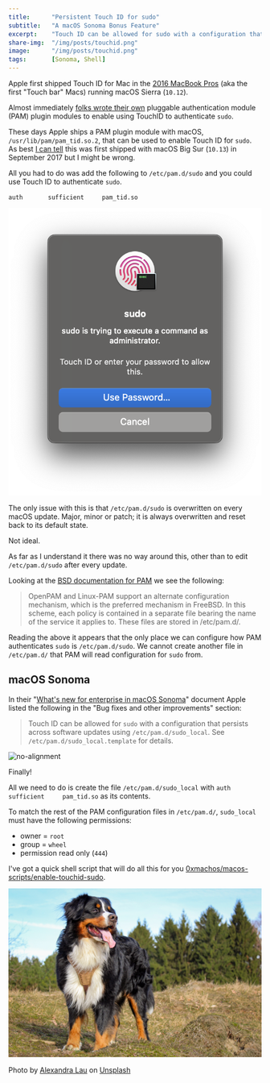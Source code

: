 ```yaml
---
title:		"Persistent Touch ID for sudo"
subtitle:	"A macOS Sonoma Bonus Feature"
excerpt:	"Touch ID can be allowed for sudo with a configuration that persists across software updates using /etc/pam.d/sudo_local."
share-img:	"/img/posts/touchid.png"
image:		"/img/posts/touchid.png"
tags:		[Sonoma, Shell]
---
```



Apple first shipped Touch ID for Mac in the [2016 MacBook Pros](https://support.apple.com/kb/SP749?locale=en_GB) (aka the first "Touch bar" Macs) running macOS Sierra (`10.12`). 

Almost immediately [folks wrote their own](https://github.com/Reflejo/pam-touchID) pluggable authentication module (PAM) plugin modules to enable using TouchID to authenticate `sudo`.

These days Apple ships a PAM plugin module with macOS, `/usr/lib/pam/pam_tid.so.2`, that can be used to enable Touch ID for `sudo`. As best [I can tell](https://apple.stackexchange.com/a/306324) this was first shipped with macOS Big Sur (`10.13`) in September 2017 but I might be wrong.

All you had to do was add the following to `/etc/pam.d/sudo` and you could use Touch ID to authenticate `sudo`.

```
auth       sufficient     pam_tid.so
```

![no-alignment](/img/posts/touchid-sudo.png)

The only issue with this is that `/etc/pam.d/sudo` is overwritten on every macOS update. Major, minor or patch; it is always overwritten and reset back to its default state.

Not ideal. 

As far as I understand it there was no way around this, other than to edit `/etc/pam.d/sudo` after every update.

Looking at the [BSD documentation for PAM](https://docs.freebsd.org/en/articles/pam/#pam-config-pam.d) we see the following:

>OpenPAM and Linux-PAM support an alternate configuration mechanism, which is the preferred mechanism in FreeBSD. In this scheme, each policy is contained in a separate file bearing the name of the service it applies to. These files are stored in /etc/pam.d/.

Reading the above it appears that the only place we can configure how PAM authenticates `sudo` is `/etc/pam.d/sudo`. We cannot create another file in `/etc/pam.d/` that PAM will read configuration for `sudo` from.


## macOS Sonoma

In their "[What's new for enterprise in macOS Sonoma](https://support.apple.com/en-us/HT213893)" document Apple listed the following in the "Bug fixes and other improvements" section:

> Touch ID can be allowed for `sudo` with a configuration that persists across software updates using `/etc/pam.d/sudo_local`. See `/etc/pam.d/sudo_local.template` for details.

![no-alignment](/img/posts/about-time.png)

Finally! 

All we need to do is create the file `/etc/pam.d/sudo_local` with `auth       sufficient     pam_tid.so` as its contents. 

To match the rest of the PAM configuration files in `/etc/pam.d/`, `sudo_local` must have the following permissions:

* owner = `root`
* group = `wheel`
* permission read only (`444`)


I've got a quick shell script that will do all this for you [0xmachos/macos-scripts/enable-touchid-sudo](https://github.com/0xmachos/macos-scripts/blob/master/enable-touchid-sudo).


![no-alignment](/img/dogs/dog7.jpg)

Photo by <a href="https://unsplash.com/@alexandra_photography">Alexandra Lau</a> on <a href="https://unsplash.com/photos/YRUzuSC48Zs">Unsplash</a>
